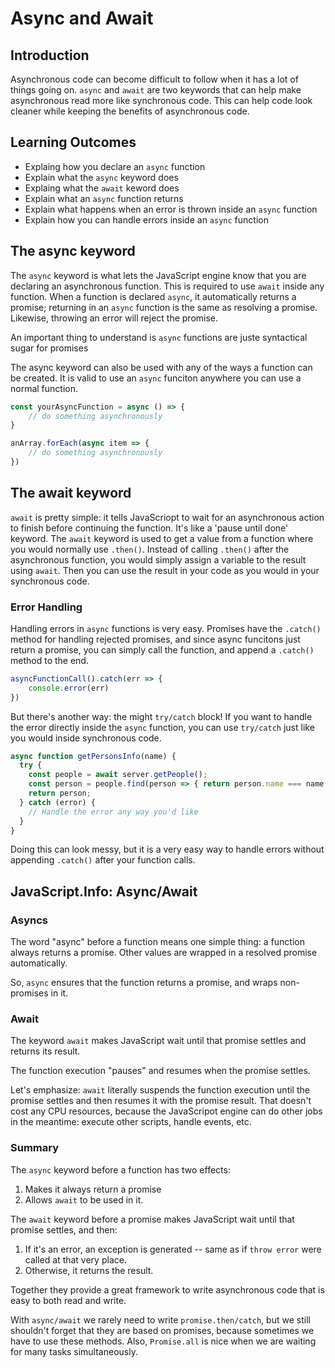 # Async and Await
## Introduction
Asynchronous code can become difficult to follow when it has a lot of things going on. `async` and `await` are two keywords that can help make asynchronous read more like synchronous code. This can help code look cleaner while keeping the benefits of asynchronous code. 

## Learning Outcomes
- Explaing how you declare an `async` function
- Explain what the `async` keyword does
- Explaing what the `await` keword does
- Explain what an `async` function returns 
- Explain what happens when an error is thrown inside an `async` function
- Explain how you can handle errors inside an `async` function

## The async keyword
The `async` keyword is what lets the JavaScript engine know that you are declaring an asynchronous function. This is required to use `await` inside any function. When a function is declared `async`, it automatically returns a promise; returning in an `async` function is the same as resolving a promise. Likewise, throwing an error will reject the promise. 

An important thing to understand is `async` functions are juste syntactical sugar for promises

The async keyword can also be used with any of the ways a function can be created. It is valid to use an `async` funciton anywhere you can use a normal function. 

```js
const yourAsyncFunction = async () => {
	// do something asynchronously
}

anArray.forEach(async item => {
	// do something asynchronously
})

```

## The await keyword
`await` is pretty simple: it tells JavaScriopt to wait for an asynchronous action to finish before continuing the function. It's like a 'pause until done' keyword. The `await` keyword is used to get a value from a function where you would normally use `.then()`. Instead of calling `.then()` after the asynchronous function, you would simply assign a variable to the result using `await`. Then you can use the result in your code as you would in your synchronous code. 

### Error Handling
Handling errors in `async` functions is very easy. Promises have the `.catch()` method for handling rejected promises, and since async funcitons just return a promise, you can simply call the function, and append a `.catch()` method to the end. 

```javascript
asyncFunctionCall().catch(err => {
	console.error(err)
})
```

But there's another way: the might `try/catch` block! If you want to handle the error directly inside the `async` function, you can use `try/catch` just like you would inside synchronous code. 

```js
async function getPersonsInfo(name) {
  try {
    const people = await server.getPeople();
    const person = people.find(person => { return person.name === name });
    return person;
  } catch (error) {
    // Handle the error any way you'd like
  }
}
```

Doing this can look messy, but it is a very easy way to handle errors without appending `.catch()` after your function calls. 

## JavaScript.Info: Async/Await
### Asyncs
The word "async" before a function means one simple thing: a function always returns a promise. Other values are wrapped in a resolved promise automatically. 

So, `async` ensures that the function returns a promise, and wraps non-promises in it. 

### Await
The keyword `await` makes JavaScript wait until that promise settles and returns its result. 

The function execution "pauses" and resumes when the promise settles. 

Let's emphasize: `await` literally suspends the function execution until the promise settles and then resumes it with the promise result. That doesn't cost any CPU resources, because the JavaScripot engine can do other jobs in the meantime: execute other scripts, handle events, etc. 

### Summary 
The `async` keyword before a function has two effects:
1. Makes it always return a promise
2. Allows `await` to be used in it.

The `await` keyword before a promise makes JavaScript wait until that promise settles, and then:
1. If it's an error, an exception is generated -- same as if `throw error` were called at that very place.
2. Otherwise, it returns the result.

Together they provide a great framework to write asynchronous code that is easy to both read and write.

With `async/await` we rarely need to write `promise.then/catch`, but we still shouldn't forget that they are based on promises, because sometimes we have to use these methods. Also, `Promise.all` is nice when we are waiting for many tasks simultaneously. 


